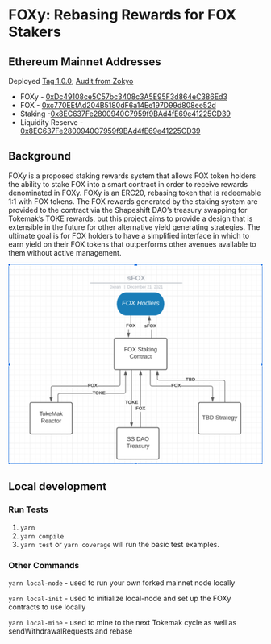 # FOXy: Rebasing Rewards for FOX Stakers

## Ethereum Mainnet Addresses 

Deployed [Tag 1.0.0](https://github.com/shapeshift/foxy/releases/tag/1.0.0);
[Audit from Zokyo](https://github.com/shapeshift/foxy/blob/release/1.0.0/docs/Zokyo_Security_Audit.pdf)

* FOXy - [0xDc49108ce5C57bc3408c3A5E95F3d864eC386Ed3](https://etherscan.io/address/0xDc49108ce5C57bc3408c3A5E95F3d864eC386Ed3)
* FOX - [0xc770EEfAd204B5180dF6a14Ee197D99d808ee52d](https://etherscan.io/address/0xc770EEfAd204B5180dF6a14Ee197D99d808ee52d)
* Staking -[0x8EC637Fe2800940C7959f9BAd4fE69e41225CD39](https://etherscan.io/address/0x8EC637Fe2800940C7959f9BAd4fE69e41225CD39)
* Liquidity Reserve - [0x8EC637Fe2800940C7959f9BAd4fE69e41225CD39](https://etherscan.io/address/0x8EC637Fe2800940C7959f9BAd4fE69e41225CD39)

## Background

FOXy is a proposed staking rewards system that allows FOX token holders the ability to stake FOX into a smart contract in order to receive rewards denominated in FOXy. FOXy is an ERC20, rebasing token that is redeemable 1:1 with FOX tokens. The FOX rewards generated by the staking system are provided to the contract via the Shapeshift DAO’s treasury swapping for Tokemak’s TOKE rewards, but this project aims to provide a design that is extensible in the future for other alternative yield generating strategies. The ultimate goal is for FOX holders to have a simplified interface in which to earn yield on their FOX tokens that outperforms other avenues available to them without active management.

![Alt text](./docs/images/sFOX.png?raw=true "FOXy Diagram")

## Local development

### Run Tests

1. `yarn`
2. `yarn compile`
3. `yarn test` or `yarn coverage` will run the basic test examples.

### Other Commands

`yarn local-node` - used to run your own forked mainnet node locally

`yarn local-init` - used to initialize local-node and set up the FOXy contracts to use locally

`yarn local-mine` - used to mine to the next Tokemak cycle as well as sendWithdrawalRequests and rebase
